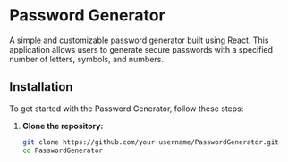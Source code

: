 # Password Generator

A simple and customizable password generator built using React. This application allows users to generate secure passwords with a specified number of letters, symbols, and numbers.


## Installation

To get started with the Password Generator, follow these steps:

1. **Clone the repository:**

   ```bash
   git clone https://github.com/your-username/PasswordGenerator.git
   cd PasswordGenerator
